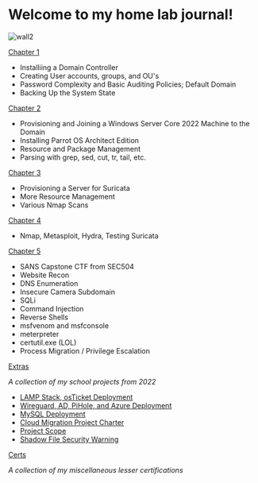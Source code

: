 # Welcome to my home lab journal!
![wall2](https://github.com/greenseer11235/homelab/assets/143025702/8df06cf8-9fbb-484f-a455-a094f9586474)

[Chapter 1](https://github.com/clarity11235/homelab/blob/main/Chapter%201/Chapter%201.md)

* Installiing a Domain Controller
* Creating User accounts, groups, and OU's
* Password Complexity and Basic Auditing Policies; Default Domain
* Backing Up the System State

[Chapter 2](https://github.com/clarity11235/homelab/blob/main/Chapter%201/Chapter%202.md)

* Provisioning and Joining a Windows Server Core 2022 Machine to the Domain
* Installing Parrot OS Architect Edition
* Resource and Package Management
* Parsing with grep, sed, cut, tr, tail, etc.

[Chapter 3](https://github.com/clarity11235/homelab/blob/main/Chapter%201/Chapter%203.md)

* Provisioning a Server for Suricata
* More Resource Management
* Various Nmap Scans

[Chapter 4](https://github.com/clarity11235/homelab/blob/main/Chapter%201/Chapter%204.md)

* Nmap, Metasploit, Hydra, Testing Suricata

[Chapter 5](https://github.com/clarity11235/homelab/blob/main/Chapter%201/Chapter%205.md)

* SANS Capstone CTF from SEC504
* Website Recon
* DNS Enumeration
* Insecure Camera Subdomain
* SQLi
* Command Injection
* Reverse Shells
* msfvenom and msfconsole
* meterpreter
* certutil.exe (LOL)
* Process Migration / Privilege Escalation

[Extras](https://github.com/clarity11235/homelab/tree/main/Extras)

*A collection of my school projects from 2022*
* [LAMP Stack, osTicket Deployment](https://github.com/clarity11235/homelab/blob/main/Extras/GROUP%2042%20OST%20Technical%20Report.pdf)
* [Wireguard, AD, PiHole, and Azure Deployment](https://github.com/clarity11235/homelab/blob/main/Extras/Group42_Final%20Technical%20Report%20.pdf)
* [MySQL Deployment](https://github.com/clarity11235/homelab/blob/main/Extras/Group42_MySQL.pdf)
* [Cloud Migration Project Charter](https://github.com/clarity11235/homelab/blob/main/Extras/Group42_ProjectCharter.pdf)
* [Project Scope](https://github.com/clarity11235/homelab/blob/main/Extras/Scope%20Statement.pdf)
* [Shadow File Security Warning](https://github.com/clarity11235/homelab/blob/main/Extras/Shadow%20File%20Security%20Warning.pdf)

[Certs](https://github.com/clarity11235/homelab/tree/main/Certs)

*A collection of my miscellaneous lesser certifications*
